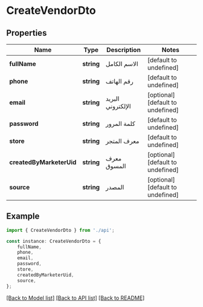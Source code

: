 # CreateVendorDto


## Properties

Name | Type | Description | Notes
------------ | ------------- | ------------- | -------------
**fullName** | **string** | الاسم الكامل | [default to undefined]
**phone** | **string** | رقم الهاتف | [default to undefined]
**email** | **string** | البريد الإلكتروني | [optional] [default to undefined]
**password** | **string** | كلمة المرور | [default to undefined]
**store** | **string** | معرف المتجر | [default to undefined]
**createdByMarketerUid** | **string** | معرف المسوق | [optional] [default to undefined]
**source** | **string** | المصدر | [optional] [default to undefined]

## Example

```typescript
import { CreateVendorDto } from './api';

const instance: CreateVendorDto = {
    fullName,
    phone,
    email,
    password,
    store,
    createdByMarketerUid,
    source,
};
```

[[Back to Model list]](../README.md#documentation-for-models) [[Back to API list]](../README.md#documentation-for-api-endpoints) [[Back to README]](../README.md)
